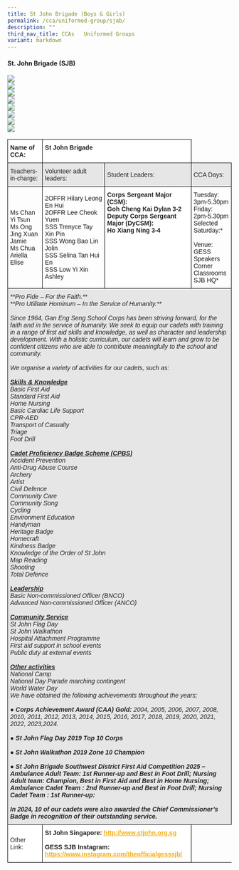 ```yaml
---
title: St John Brigade (Boys & Girls)
permalink: /cca/uniformed-group/sjab/
description: ""
third_nav_title: CCAs   Uniformed Groups
variant: markdown
---
```

#### **St. John Brigade (SJB)**

![](/images/OPEN_HSE.png)
<br>
![](/images/SJ_DAY_.jpg)
<br>
![](/images/SHOOTING.png)
<br>
![](/images/2024_hike.jpg)
<br>
![](/images/ATC.png)
<br>
![](/images/2024_CAA.jpg)
<br>
![](/images/2024_NFAC.jpg)
<br>
![](/images/2025_DFAC.jpg)
<br>


<style type="text/css">
.tg  {border-collapse:collapse;border-spacing:0;}
.tg td{border-color:black;border-style:solid;border-width:1px;font-family:Arial, sans-serif;font-size:14px;
  overflow:hidden;padding:10px 5px;word-break:normal;}
.tg th{border-color:black;border-style:solid;border-width:1px;font-family:Arial, sans-serif;font-size:14px;
  font-weight:normal;overflow:hidden;padding:10px 5px;word-break:normal;}
.tg .tg-l2bf{background-color:#FFF;color:#222;font-weight:bold;text-align:left;vertical-align:top}
.tg .tg-h5mn{background-color:#E6E6E6;color:#222;text-align:left;vertical-align:middle}
.tg .tg-pcr6{background-color:#E6E6E6;color:#222;font-style:italic;text-align:left;vertical-align:top}
.tg .tg-1ppo{background-color:#FFF;color:#222;text-align:left;vertical-align:middle}
</style>
<table class="tg">
<thead>
  <tr>
    <th class="tg-l2bf"><span style="font-weight:bold">Name of CCA:</span></th>
    <th class="tg-l2bf" colspan="2"><span style="font-weight:bold">St John Brigade</span></th>
  </tr>
</thead>
<tbody>
  <tr>
    <td class="tg-h5mn">Teachers-in-charge:</td>
    <td class="tg-h5mn">Volunteer adult leaders:</td>
    <td class="tg-h5mn">Student Leaders:</td>
		<td class="tg-h5mn">CCA Days:</td>
  </tr>
  <tr>
    <td class="tg-tsok">Ms Chan Yi Tsun<br>Ms Ong Jing Xuan Jamie<br>Ms Chua Ariella Elise</td>
    <td class="tg-tsok">2OFFR Hilary Leong En Hui<br>2OFFR Lee Cheok Yuen<br> SSS Trenyce Tay Xin Pin<br>SSS Wong Bao Lin Jolin<br>SSS Selina Tan Hui En<br>SSS Low Yi Xin Ashley</td>
    <td class="tg-l2bf"><span style="font-weight:bold">Corps Sergeant Major (CSM):</span><br>Goh Cheng Kai Dylan 3-2<br><span style="font-weight:bold">Deputy Corps Sergeant Major (DyCSM):</span><br>Ho Xiang Ning 3-4</td>
		 <td class="tg-tsok">Tuesday:<br>3pm-5.30pm<br>Friday:<br>2pm-5.30pm<br>Selected Saturday:*<br><br>Venue:<br>GESS Speakers Corner<br>Classrooms<br>SJB HQ*</td>
  </tr>
  <tr>
    <td class="tg-pcr6" colspan="4">**Pro Fide – For the Faith.**<br>**Pro Utilitate Hominum – In the Service of Humanity.**<br><br>Since 1964, Gan Eng Seng School Corps has been striving forward, for the faith and in the service of humanity. We seek to equip our cadets with training in a range of first aid skills and knowledge, as well as character and leadership development. With a holistic curriculum, our cadets will learn and grow to be confident citizens who are able to contribute meaningfully to the school and community.<br><br>We organise a variety of activities for our cadets, such as:<br><br><span style="font-weight:bold;text-decoration:underline">Skills &amp; Knowledge</span><br>Basic First Aid<br>Standard First Aid<br>Home Nursing<br>Basic Cardiac Life Support<br>CPR-AED<br>Transport of Casualty<br>Triage<br>Foot Drill<br><br><span style="font-weight:bold;text-decoration:underline">Cadet Proficiency Badge Scheme (CPBS)</span><br>Accident Prevention<br>Anti-Drug Abuse Course<br>Archery<br>Artist<br>Civil Defence<br>Community Care<br>Community Song<br>Cycling<br>Environment Education<br>Handyman<br>Heritage Badge<br>Homecraft<br>Kindness Badge<br>Knowledge of the Order of St John<br>Map Reading<br>Shooting<br>Total Defence<br><br><span style="font-weight:bold;text-decoration:underline">Leadership</span><br>Basic Non-commissioned Officer (BNCO)<br>Advanced Non-commissioned Officer (ANCO)<br><br><span style="font-weight:bold;text-decoration:underline">Community Service</span><br>St John Flag Day<br>St John Walkathon<br>Hospital Attachment Programme<br>First aid support in school events<br>Public duty at external events<br><br><span style="font-weight:bold;text-decoration:underline">Other activities</span><br>National Camp<br>National Day Parade marching contingent<br>World Water Day<br>We have obtained the following achievements throughout the years;<br><br>●     <span style="font-weight:bold">Corps Achievement Award (CAA) Gold: </span>2004, 2005, 2006, 2007, 2008, 2010, 2011, 2012, 2013, 2014, 2015, 2016, 2017, 2018, 2019, 2020, 2021, 2022, 2023,2024.<br><br>●     <span style="font-weight:bold">St John Flag Day 2019 Top 10 Corps</span><br><br>●     <span style="font-weight:bold">St John Walkathon 2019 Zone 10 Champion</span><br><br>●     <span style="font-weight:bold">St John Brigade Southwest District First Aid Competition 2025 – Ambulance Adult Team: 1st Runner-up and Best in Foot Drill; Nursing Adult team: Champion, Best in First Aid and Best in Home Nursing; Ambulance Cadet Team : 2nd Runner-up and Best in Foot Drill; Nursing Cadet Team : 1st Runner-up:</span><br><span style="font-weight:bold"><br>In 2024, 10 of our cadets were also awarded the Chief Commissioner’s Badge in recognition of their outstanding service.</span></td>
  </tr>
  <tr>
    <td class="tg-1ppo">Other Link:</td>
    <td class="tg-l2bf" colspan="2"><span style="font-weight:bold">St John Singapore</span>: <a href="http://www.stjohn.org.sg/"><span style="text-decoration:underline;color:#F1AE16;background-color:transparent">http://www.stjohn.org.sg</span></a><br><br><span style="font-weight:bold">GESS SJB Instagram</span>: <a href="https://www.instagram.com/theofficialgesssjb/"><span style="text-decoration:underline;color:#F1AE16;background-color:transparent">https://www.instagram.com/theofficialgesssjb/</span></a></td>
  </tr>
</tbody>
</table>
